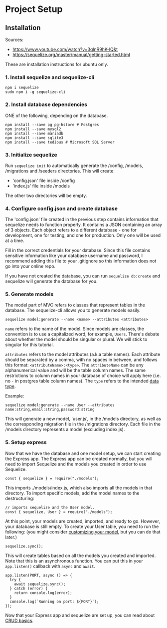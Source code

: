 # Project Setup

## Installation

Sources:

- https://www.youtube.com/watch?v=3qlnR9hK-lQ&t
- https://sequelize.org/master/manual/getting-started.html

These are installation instructions for ubuntu only.

### 1. Install sequelize and sequelize-cli

```
npm i sequelize
sudo npm i -g sequelize-cli
```

### 2. Install database dependencies

ONE of the following, depending on the database.

```
npm install --save pg pg-hstore # Postgres
npm install --save mysql2
npm install --save mariadb
npm install --save sqlite3
npm install --save tedious # Microsoft SQL Server
```

### 3. Initialize sequelize

Run `sequelize init` to automatically generate the /config, /models, /migrations and /seeders directories. This will create:

- 'config.json' file inside /config
- 'index.js' file inside /models

The other two directories will be empty.

### 4. Configure config.json and create database

The 'config.json' file created in the previous step contains information that sequelize needs to function properly. It contains a JSON containing an array of 3 objects. Each object refers to a different database - one for development, one for testing, and one for production. Only one will be used at a time.

Fill in the correct credentials for your database. Since this file contains sensitive information like your database username and password, I recommend adding this file to your .gitignore so this information does not go into your online repo.

If you have not created the database, you can run `sequelize db:create` and sequelize will generate the database for you.

### 5. Generate models

The model part of MVC refers to classes that represent tables in the database. The sequelize-cli allows you to generate models easily.

```
sequelize model:generate --name <name> --attributes <attributes>
```

`name` refers to the name of the model. Since models are classes, the convention is to use a capitalized word, for example, `Users`. There's debate about whether the model should be singular or plural. We will stick to singular for this tutorial.

`attributes` refers to the model attributes (a.k.a table names). Each attribute should be separated by a comma, with no spaces in between, and follows this format: `<attributeName>:<type>`. The `attributeName` can be any alphanumerical value and will be the table column names. The same restrictions to column names in your database of choice will apply here (i.e. no `-` in postgres table column names). The `type` refers to the intended [data type](https://sequelize.org/v5/manual/data-types.html).

Example:

```
sequelize model:generate --name User --attributes name:string,email:string,password:string
```

This will generate a new model, 'user.js', in the /models directory, as well as the corresponding migration file in the /migrations directory. Each file in the /models directory represents a model (excluding index.js).

### 5. Setup express

Now that we have the database and one model setup, we can start creating the Express app. The Express app can be created normally, but you will need to import Sequelize and the models you created in order to use Sequelize.

```
const { sequelize } = require("./models");
```

This imports ./models/index.js, which also imports all the models in that directory. To import specific models, add the model names to the destructuring:

```
// imports sequelize and the User model.
const { sequelize, User } = require("./models");
```

At this point, your models are created, imported, and ready to go. However, your database is still empty. To create your User table, you need to run the following: (you might consider [customizing your model](/docs/customizing-models.md), but you can do that later.)

```
sequelize.sync();
```

This will create tables based on all the models you created and imported. Note that this is an asynchronous function. You can put this in your `app.listen()` callback with `async` and `await`.

```
app.listen(PORT, async () => {
  try {
    await sequelize.sync();
  } catch (error) {
    return console.log(error);
  }
  console.log(`Running on port: ${PORT}`);
});
```

Now that your Express app and sequelize are set up, you can read about [CRUD basics](/docs/basic-crud.md).

